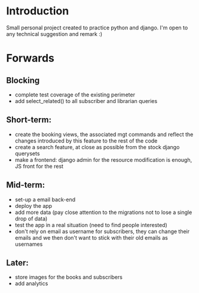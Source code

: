 # Introduction 
Small personal project created to practice python and django.
I'm open to any technical suggestion and remark :)


# Forwards

## Blocking
- complete test coverage of the existing perimeter
- add select_related() to all subscriber and librarian queries

## Short-term:
- create the booking views, the associated mgt commands and reflect the changes introduced by this feature to the rest of the code
- create a search feature, at close as possible from the stock django querysets
- make a frontend: django admin for the resource modification is enough, JS front for the rest

## Mid-term:
- set-up a email back-end
- deploy the app
- add more data (pay close attention to the migrations not to lose a single drop of data)
- test the app in a real situation (need to find people interested)
- don't rely on email as username for subscribers, they can change their emails and we then don't want to stick with their old emails as usernames

## Later:
- store images for the books and subscribers
- add analytics
